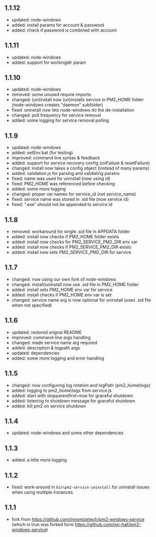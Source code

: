 ## 1.1.12
- updated: node-windows
- added: install params for account & password
- added: check if password is combined with account

## 1.1.11
- updated: node-windows
- added: support for workingdir param

## 1.1.10
- updated: node-windows
- removed: some unused require imports
- changed: (un)install now (un)installs service in PM2_HOME folder (node-windows creates "daemon" subfolder)
- fixed: uninstall now lets node-windows do the de-installation 
- changed: poll frequency for service removal
- added: some logging for service removal polling

## 1.1.9
- updated: node-windows
- added: setEnv.bat (for testing)
- improved: command line syntax & feedback
- added: support for service recovery config (onFailure & resetFailure)
- changed: install now takes a config object (instead of many params)
- added: validation.js for parsing and validating params
- fixed: name was used for uninstall (now using id)
- fixed: PM2_HOME was referenced before checking
- added: some more logging
- changed: proper var names for service_id (not service_name)
- fixed: service name was stored in .sid file (now service id)
- fixed: ".exe" should not be appended to service id

## 1.1.8
- removed: workaround for single .sid file in APPDATA folder
- added: install now checks if PM2_HOME folder exists
- added: install now checks for PM2_SERVICE_PM2_DIR env var
- added: install now checks if PM2_SERVICE_PM2_DIR exists
- added: install now sets PM2_SERVICE_PM2_DIR for service

## 1.1.7
- changed: now using our own fork of node-windows
- changed: install/uninstall now use .sid file in PM2_HOME folder
- added: install sets PM2_HOME env var for service
- added: install checks if PM2_HOME env var is set
- changed: service name arg is now optional for uninstall (uses .sid file when not specified)

## 1.1.6
- updated: restored orignal README
- improved: command-line args handling
- changed: made service name arg required
- added: description & logpath args
- updated: dependencies
- added: some more logging and error handling

## 1.1.5
- changed: now configuring log rotation and logPath (pm2_home\logs)
- added: logging to pm2_home\logs from service.js
- added: start with stopparentfirst=true for graceful shutdown
- added: listening to shutdown message for graceful shutdown
- added: kill pm2 on service shutdown

## 1.1.4
- updated: node-windows and some other dependencies

## 1.1.3
- added: a little more logging

## 1.1.2
- fixed: work-around in `bin\pm2-service-uninstall` for uninstall issues when using multiple instances.

## 1.1.1
 - fork from https://github.com/innomizetech/pm2-windows-service
   (which in trun was forked form https://github.com/jon-hall/pm2-windows-service)